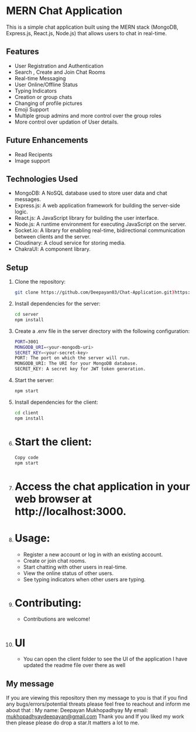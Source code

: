 # MERN Chat Application

This is a simple chat application built using the MERN stack (MongoDB, Express.js, React.js, Node.js) that allows users to chat in real-time.

## Features

- User Registration and Authentication
- Search , Create and Join Chat Rooms
- Real-time Messaging
- User Online/Offline Status
- Typing Indicators
- Creation or group chats
- Changing of profile pictures
- Emoji Support
- Multiple group admins and more control over the group roles
- More control over updation of User details.

## Future Enhancements
- Read Recipents
- Image support

## Technologies Used

- MongoDB: A NoSQL database used to store user data and chat messages.
- Express.js: A web application framework for building the server-side logic.
- React.js: A JavaScript library for building the user interface.
- Node.js: A runtime environment for executing JavaScript on the server.
- Socket.io: A library for enabling real-time, bidirectional communication between clients and the server.
- Cloudinary: A cloud service for storing media.
- ChakraUI: A component library.

## Setup

1. Clone the repository:

   ```bash
   git clone https://github.com/Deepayan03/Chat-Application.git)https://github.com/Deepayan03/Chat-Application.git
2. Install dependencies for the server:
    ```bash
    cd server
    npm install
3. Create a .env file in the server directory with the following configuration:
    ```bash
    PORT=3001
    MONGODB_URI=<your-mongodb-uri>
    SECRET_KEY=<your-secret-key>
    PORT: The port on which the server will run.
    MONGODB_URI: The URI for your MongoDB database.
    SECRET_KEY: A secret key for JWT token generation.
4. Start the server:
   ```bash
   npm start
5. Install dependencies for the client:
     ```bash
     cd client
     npm install
6. # Start the client:
    ```bash
    Copy code
    npm start
7. # Access the chat application in your web browser at http://localhost:3000.

8. # Usage:
    - Register a new account or log in with an existing account.
    - Create or join chat rooms.
    - Start chatting with other users in real-time.
    - View the online status of other users.
    - See typing indicators when other users are typing.

9. # Contributing:
    - Contributions are welcome!
10. # UI
    - You can open the client folder to see the UI of the application I have updated the readme file over there as well
## My message
   If you are viewing this repository then my message to you is that if you find any bugs/errors/potential threats please feel free to reachout and inform me about that :
   My name: Deepayan Mukhopadhyay 
   My email: mukhopadhyaydeepayan@gmail.com
   Thank you and If you liked my work then please please do drop a star.It matters a lot to me.
